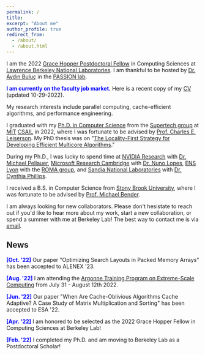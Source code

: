 ```yaml
---
permalink: /
title: 
excerpt: "About me"
author_profile: true
redirect_from: 
  - /about/
  - /about.html
---
```


I am the 2022 [Grace Hopper Postdoctoral Fellow](https://cs.lbl.gov/careers/computing-fellowships/hopper-fellowship/) in Computing Sciences at [Lawrence Berkeley National Laboratories](https://cs.lbl.gov/). I am thankful to be hosted by [Dr. Aydın Buluç](https://people.eecs.berkeley.edu/~aydin/) in the [PASSION lab](https://passion.lbl.gov/).

<span style="color:blue">**I am currently on the faculty job market.**</span> Here is a recent copy of my [CV](https://itshelenxu.github.io/files/CV.pdf) (updated 10-29-2022).

My research interests include parallel computing, cache-efficient algorithms, and performance engineering.

I graduated with my [Ph.D. in Computer Science](https://credentials.mit.edu/certificate/bce7086eacde5e259b95a31ef69cd6ad) from the [Supertech group](http://supertech.mit.edu/) at [MIT](http://web.mit.edu/) [CSAIL](https://www.csail.mit.edu/) in 2022, where I was fortunate to be advised by [Prof. Charles E. Leiserson](http://people.csail.mit.edu/cel/).
My PhD thesis was on "[The Locality-First Strategy for Developing Efficient Multicore Algorithms](https://hdl.handle.net/1721.1/143200)."

During my Ph.D., I was lucky to spend time at [NVIDIA Research](https://www.nvidia.com/en-us/research/) with [Dr. Michael Pellauer](https://research.nvidia.com/person/michael-pellauer), [Microsoft Research Cambridge](https://www.microsoft.com/en-us/research/lab/microsoft-research-cambridge/) with [Dr. Nuno Lopes](https://web.ist.utl.pt/nuno.lopes/), [ENS Lyon](http://www.ens-lyon.fr/) with the [ROMA group](http://www.ens-lyon.fr/LIP/ROMA/), and [Sandia National Laboratories](https://www.sandia.gov/) with [Dr. Cynthia Phillips](https://cfwebprod.sandia.gov/cfdocs/CompResearch/templates/insert/profile.cfm?caphill).

I received a B.S. in Computer Science from [Stony Brook University](https://www.cs.stonybrook.edu/), where I was fortunate to be advised by [Prof. Michael Bender](https://www3.cs.stonybrook.edu/~bender/).


I am always looking for new collaborators. Please don't hesistate to reach out if you'd like to hear more about my work, start a new collaboration, or spend a summer with me at Berkeley Lab! The best way to contact me is via <a href = "mailto: hjxu@lbl.gov">email</a>.

## News
<span style="color:blue">**[Oct. '22]**</span> Our paper "Optimizing Search Layouts in Packed Memory Arrays" has been accepted to ALENEX '23.

<span style="color:blue">**[Aug. '22]**</span> I am attending the [Argonne Training Program on Extreme-Scale Computing](https://extremecomputingtraining.anl.gov/) from July 31 - August 12th 2022.

<span style="color:blue">**[Jun. '22]**</span> Our paper "When Are Cache-Oblivious Algorithms Cache Adaptive? A Case Study of Matrix Multiplication and Sorting" has been accepted to ESA '22.

<span style="color:blue">**[Apr. '22]**</span> I am honored to be selected as the 2022 Grace Hopper Fellow in Computing Sciences at Berkeley Lab!

<span style="color:blue">**[Feb. '22]**</span> I completed my Ph.D. and am moving to Berkeley Lab as a Postdoctoral Scholar!
